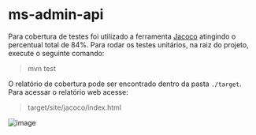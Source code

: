 # ms-admin-api

Para cobertura de testes foi utilizado a ferramenta [Jacoco](https://www.eclemma.org/jacoco/) atingindo o percentual total de 84%.
Para rodar os testes unitários, na raiz do projeto, execute o seguinte comando:

> mvn test

O relatório de cobertura pode ser encontrado dentro da pasta `./target`. Para acessar o relatório web acesse:

> target/site/jacoco/index.html

![image](https://github.com/user-attachments/assets/44b07eca-3ab9-47e7-958e-d18f373fad70)
